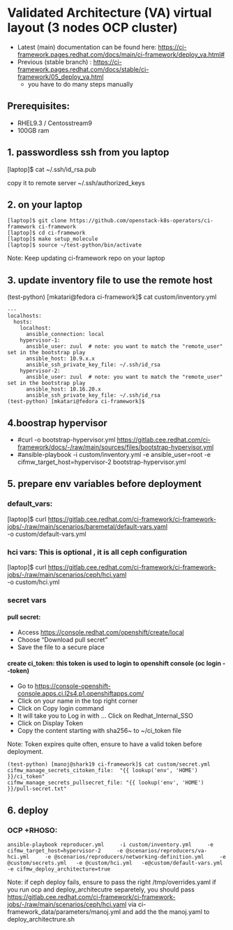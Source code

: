 # Validated Architecture (VA) virtual layout (3 nodes OCP cluster)
- Latest (main) documentation can be found here:  https://ci-framework.pages.redhat.com/docs/main/ci-framework/deploy_va.html#
- Previous (stable branch) : https://ci-framework.pages.redhat.com/docs/stable/ci-framework/05_deploy_va.html 
  - you have to do many steps manually

## Prerequisites:
- RHEL9.3 / Centosstream9   
- 100GB ram


## 1. passwordless ssh from you laptop
[laptop]$ cat ~/.ssh/id_rsa.pub 

copy it to remote server ~/.ssh/authorized_keys


## 2. on your laptop
```
[laptop]$ git clone https://github.com/openstack-k8s-operators/ci-framework ci-framework
[laptop]$ cd ci-framework
[laptop]$ make setup_molecule
[laptop]$ source ~/test-python/bin/activate
```
Note: Keep updating ci-framework repo on your laptop 

## 3. update inventory file to use the remote host
(test-python) [mkatari@fedora ci-framework]$ cat custom/inventory.yml 
```
---
localhosts:
  hosts:
    localhost:
      ansible_connection: local
    hypervisor-1:
      ansible_user: zuul  # note: you want to match the "remote_user" set in the bootstrap play
      ansible_host: 10.9.x.x
      ansible_ssh_private_key_file: ~/.ssh/id_rsa
    hypervisor-2:
      ansible_user: zuul  # note: you want to match the "remote_user" set in the bootstrap play
      ansible_host: 10.16.20.x
      ansible_ssh_private_key_file: ~/.ssh/id_rsa
(test-python) [mkatari@fedora ci-framework]$ 
```


## 4.boostrap hypervisor
* #curl -o bootstrap-hypervisor.yml https://gitlab.cee.redhat.com/ci-framework/docs/-/raw/main/sources/files/bootstrap-hypervisor.yml
* #ansible-playbook -i custom/inventory.yml                   -e ansible_user=root                   -e cifmw_target_host=hypervisor-2                   bootstrap-hypervisor.yml


## 5. prepare env variables before deployment

### default_vars:
[laptop]$ curl https://gitlab.cee.redhat.com/ci-framework/ci-framework-jobs/-/raw/main/scenarios/baremetal/default-vars.yaml \
                   -o custom/default-vars.yml


### hci vars: This is optional , it is all ceph configuration
[laptop]$ curl https://gitlab.cee.redhat.com/ci-framework/ci-framework-jobs/-/raw/main/scenarios/ceph/hci.yaml  \
                  -o custom/hci.yml

### secret vars
#### pull secret:
* Access https://console.redhat.com/openshift/create/local
* Choose “Download pull secret”
* Save the file to a secure place


#### create ci_token: this token is used to login to openshift console (oc login --token)
* Go to https://console-openshift-console.apps.ci.l2s4.p1.openshiftapps.com/
* Click on your name in the top right corner
* Click on Copy login command
* It will take you to Log in with … Click on Redhat_Internal_SSO
* Click on Display Token
* Copy the content starting with sha256~ to ~/ci_token file

Note: Token expires quite often, ensure to have a valid token before deployment. 

```
(test-python) [manoj@shark19 ci-framework]$ cat custom/secret.yml 
cifmw_manage_secrets_citoken_file:  "{{ lookup('env', 'HOME') }}/ci_token"
cifmw_manage_secrets_pullsecret_file: "{{ lookup('env', 'HOME') }}/pull-secret.txt"
```


## 6. deploy

### OCP +RHOSO:

```
ansible-playbook reproducer.yml     -i custom/inventory.yml     -e cifmw_target_host=hypervisor-2     -e @scenarios/reproducers/va-hci.yml     -e @scenarios/reproducers/networking-definition.yml     -e @custom/secrets.yml   -e @custom/hci.yml   -e@custom/default-vars.yml  -e cifmw_deploy_architecture=true
```

Note: if ceph deploy fails, ensure to pass the right /tmp/overrides.yaml
if you run ocp and deploy_architecutre separetely, you should pass https://gitlab.cee.redhat.com/ci-framework/ci-framework-jobs/-/raw/main/scenarios/ceph/hci.yaml via ci-framework_data/parameters/manoj.yml and add the the manoj.yaml to deploy_architectrure.sh
